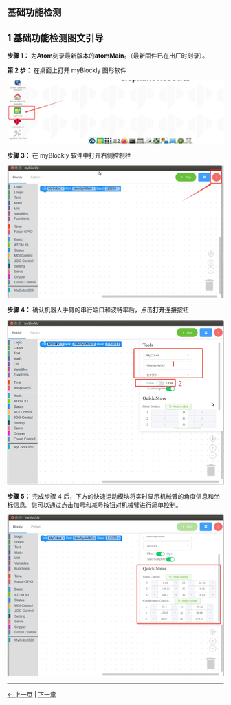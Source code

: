 ## 基础功能检测

## 1 基础功能检测图文引导

**步骤 1：** 为**Atom**刻录最新版本的**atomMain**。（最新固件已在出厂时刻录）。

**第 2 步：** 在桌面上打开 myBlockly 图形软件

![](../../../resources/4-FirstInstallAndUse/blockly-2.png)

**步骤 3：** 在 myBlockly 软件中打开右侧控制栏

![](../../../resources/4-FirstInstallAndUse/blockly-3.png)

**步骤 4：** 确认机器人手臂的串行端口和波特率后，点击**打开**连接按钮

![](../../../resources/4-FirstInstallAndUse/blockly-4.png)

**步骤 5：** 完成步骤 4 后，下方的快速运动模块将实时显示机械臂的角度信息和坐标信息。您可以通过点击加号和减号按钮对机械臂进行简单控制。

![](../../../resources/4-FirstInstallAndUse/blockly-5.png)

---

[← 上一页](3_PowerOnStatusDisplay.md) | [下一章](../../../5-BasicApplication/README_PI.md)
